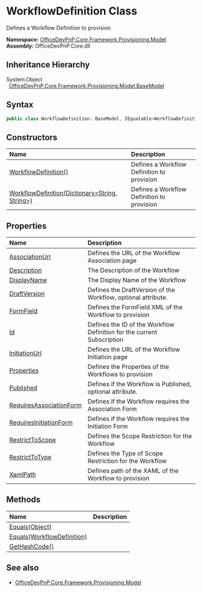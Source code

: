 # WorkflowDefinition Class
 Defines a Workflow Definition to provision   

**Namespace:** [OfficeDevPnP.Core.Framework.Provisioning.Model](OfficeDevPnP.Core.Framework.Provisioning.Model.md)  
**Assembly:** OfficeDevPnP.Core.dll  
## Inheritance Hierarchy
System.Object  
&ensp;[OfficeDevPnP.Core.Framework.Provisioning.Model.BaseModel](OfficeDevPnP.Core.Framework.Provisioning.Model.BaseModel.md)  
## Syntax
```C#
public class WorkflowDefinition: BaseModel, IEquatable<WorkflowDefinition>
```
## Constructors
|**Name**|**Description**|
|:-----|:-----|
| [WorkflowDefinition()](OfficeDevPnP.Core.Framework.Provisioning.Model.WorkflowDefinition.ctor1.md) |  Defines a Workflow Definition to provision 
| [WorkflowDefinition(Dictionary<String, String>)](OfficeDevPnP.Core.Framework.Provisioning.Model.WorkflowDefinition.ctor2.md) |  Defines a Workflow Definition to provision 
## Properties
|**Name**|**Description**|
|:-----|:-----|
| [AssociationUrl](OfficeDevPnP.Core.Framework.Provisioning.Model.WorkflowDefinition.AssociationUrl.md) | Defines the URL of the Workflow Association page
| [Description](OfficeDevPnP.Core.Framework.Provisioning.Model.WorkflowDefinition.Description.md) | The Description of the Workflow
| [DisplayName](OfficeDevPnP.Core.Framework.Provisioning.Model.WorkflowDefinition.DisplayName.md) | The Display Name of the Workflow
| [DraftVersion](OfficeDevPnP.Core.Framework.Provisioning.Model.WorkflowDefinition.DraftVersion.md) | Defines the DraftVersion of the Workflow, optional attribute.
| [FormField](OfficeDevPnP.Core.Framework.Provisioning.Model.WorkflowDefinition.FormField.md) | Defines the FormField XML of the Workflow to provision
| [Id](OfficeDevPnP.Core.Framework.Provisioning.Model.WorkflowDefinition.Id.md) | Defines the ID of the Workflow Definition for the current Subscription
| [InitiationUrl](OfficeDevPnP.Core.Framework.Provisioning.Model.WorkflowDefinition.InitiationUrl.md) | Defines the URL of the Workflow Initiation page
| [Properties](OfficeDevPnP.Core.Framework.Provisioning.Model.WorkflowDefinition.Properties.md) | Defines the Properties of the Workflows to provision
| [Published](OfficeDevPnP.Core.Framework.Provisioning.Model.WorkflowDefinition.Published.md) | Defines if the Workflow is Published, optional attribute.
| [RequiresAssociationForm](OfficeDevPnP.Core.Framework.Provisioning.Model.WorkflowDefinition.RequiresAssociationForm.md) | Defines if the Workflow requires the Association Form
| [RequiresInitiationForm](OfficeDevPnP.Core.Framework.Provisioning.Model.WorkflowDefinition.RequiresInitiationForm.md) | Defines if the Workflow requires the Initiation Form
| [RestrictToScope](OfficeDevPnP.Core.Framework.Provisioning.Model.WorkflowDefinition.RestrictToScope.md) | Defines the Scope Restriction for the Workflow
| [RestrictToType](OfficeDevPnP.Core.Framework.Provisioning.Model.WorkflowDefinition.RestrictToType.md) | Defines the Type of Scope Restriction for the Workflow
| [XamlPath](OfficeDevPnP.Core.Framework.Provisioning.Model.WorkflowDefinition.XamlPath.md) | Defines path of the XAML of the Workflow to provision
## Methods
|**Name**|**Description**|
|:-----|:-----|
| [Equals(Object)](OfficeDevPnP.Core.Framework.Provisioning.Model.WorkflowDefinition.3520ddbb.md) | 
| [Equals(WorkflowDefinition)](OfficeDevPnP.Core.Framework.Provisioning.Model.WorkflowDefinition.acee4a32.md) | 
| [GetHashCode()](OfficeDevPnP.Core.Framework.Provisioning.Model.WorkflowDefinition.1c6872bd.md) | 
## See also
- [OfficeDevPnP.Core.Framework.Provisioning.Model](OfficeDevPnP.Core.Framework.Provisioning.Model.md)
